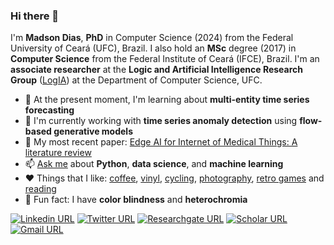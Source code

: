 ### Hi there 👋

I'm **Madson Dias**, **PhD** in Computer Science (2024) from the Federal University of Ceará (UFC), Brazil. I also hold an **MSc** degree (2017) in **Computer Science** from the Federal Institute of Ceará (IFCE), Brazil. I'm an **associate researcher** at the **Logic and Artificial Intelligence Research Group** ([LogIA](http://www.lia.ufc.br/~logia/index.en.html)) at the Department of Computer Science, UFC.


- :seedling: At the present moment, I'm learning about **multi-entity time series forecasting**
- :telescope: I'm currently working with **time series anomaly detection** using **flow-based generative models**
- :page_facing_up: My most recent paper: [Edge AI for Internet of Medical Things: A literature review](https://www.sciencedirect.com/science/article/pii/S0045790624001307)
- :mailbox: [Ask me](https://github.com/omadson/omadson/issues/new/choose) about **Python**, **data science**, and **machine learning**
- :heart: Things that I like: [coffee](https://www.instagram.com/omadson/channel/), [vinyl](https://www.discogs.com/user/omadson/collection), [cycling](http://bit.ly/strava-omadson), [photography](http://bit.ly/photos-omadson), [retro games](https://retroachievements.org/user/omadson/progress?filter%5Bsystem%5D=0&filter%5Bstatus%5D=any-beaten&page%5Bnumber%5D=1) and [reading](https://www.skoob.com.br/usuario/3962191)
- :eyes: Fun fact: I have **color blindness** and **heterochromia**
<!-- - :mortar_board: Check out [my curriculum](http://bit.ly/omadson-cv) (in pt-br) -->
<!-- - :coffee: Buy me a coffee! -->




[![Linkedin URL](https://img.shields.io/static/v1?message=omadson&label=&nbsp;&color=blue&style=flat-square&logo=linkedin&labelColor=blue&logoColor=white)](https://www.linkedin.com/in/omadson/) [![Twitter URL](https://bit.ly/3lmrONX)](http://bit.ly/twitter-omadson) [![Researchgate URL](https://img.shields.io/static/v1?message=Madson%20Dias&label=&nbsp;&color=888&style=flat-square&logo=researchgate&labelColor=888&logoColor=white)](http://bit.ly/researchgate-omadson) [![Scholar URL](https://img.shields.io/static/v1?message=Madson%20Dias&label=&nbsp;&color=4285F4&style=flat-square&logo=google-scholar&labelColor=4285F4&logoColor=white)](http://bit.ly/scholar-omadson) [![Gmail URL](https://bit.ly/3jk9tPF)](mailto:madsonddias@gmail.com?subject=Github%20contact&body=Greetings%2C%0D%0A%0D%0AI%20found%20your%20profile%20on%20Github.%20My%20name%20is%20so-and-so%20and%20I%20would%20like%20to%20talk%20about%20...%0D%0A )

<!-- [![Instagram URL](https://img.shields.io/static/v1?message=@omadson&label=&nbsp;&color=c13584&style=flat-square&logo=instagram&labelColor=c13584&logoColor=white)](https://instagram.com/omadson/) [![Linkedin URL](https://img.shields.io/static/v1?message=omadson&label=&nbsp;&color=blue&style=flat-square&logo=linkedin&labelColor=blue&logoColor=white)](https://www.linkedin.com/in/omadson/) -->
